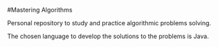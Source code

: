 #Mastering Algorithms

Personal repository to study and practice algorithmic problems solving.

The chosen language to develop the solutions to the problems is Java.
